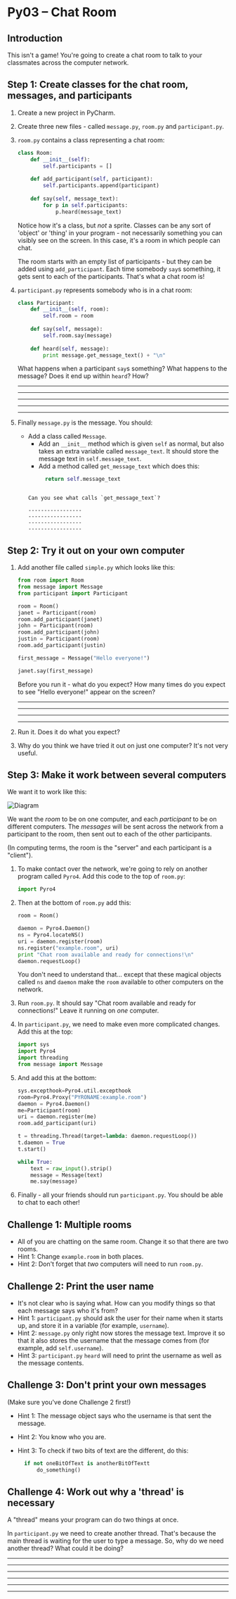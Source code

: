 Py03 – Chat Room
============

Introduction
------------
This isn't a game! You're going to create a chat room to talk to your classmates across the computer network.

Step 1: Create classes for the chat room, messages, and participants
-------------------------------------

1. Create a new project in PyCharm.
2. Create three new files - called `message.py`, `room.py` and `participant.py`.
3. `room.py` contains a class representing a chat room:

   ```python
   class Room:
	   def __init__(self):
		   self.participants = []
	   
	   def add_participant(self, participant):
		   self.participants.append(participant)
	   
	   def say(self, message_text):
		   for p in self.participants:
			   p.heard(message_text)
   ```

   Notice how it's a class, but _not_ a sprite. Classes can be any sort of 'object' or 'thing' in your program - not necessarily something you can visibly see on the screen. In this case, it's a room in which people can chat.

   The room starts with an empty list of participants - but they can be added using `add_participant`. Each time somebody `say`s something, it gets sent to each of the participants. That's what a chat room is!

4. `participant.py` represents somebody who is in a chat room:

   ```python
   class Participant:
	   def __init__(self, room):
		   self.room = room
	   
	   def say(self, message):
		   self.room.say(message)
	   
	   def heard(self, message):
		   print message.get_message_text() + "\n"
   ```

   What happens when a participant `say`s something? What happens to the message? Does it end up within `heard`? How?

	 ----------------------
	 ----------------------
	 ----------------------
	 ----------------------
	 ----------------------

5. Finally `message.py` is the message. You should:
   * Add a class called `Message`.
	 * Add an `__init__` method which is given `self` as normal, but also takes an extra variable called `message_text`. It should store the message text in `self.message_text`.
	 * Add a method called `get_message_text` which does this:
	   ```python
		 return self.message_text
     ```

	 Can you see what calls `get_message_text`?

	 -----------------
	 -----------------
	 -----------------
	 -----------------

Step 2: Try it out on your own computer
-----------------------------------------

1. Add another file called `simple.py` which looks like this:

   ```python
   from room import Room
   from message import Message
   from participant import Participant
   
   room = Room()
   janet = Participant(room)
   room.add_participant(janet)
   john = Participant(room)
   room.add_participant(john)
   justin = Participant(room)
   room.add_participant(justin)
   
   first_message = Message("Hello everyone!")
   
   janet.say(first_message)
   ```

   Before you run it - what do you expect? How many times do you expect to see "Hello everyone!" appear on the screen?
   
   -------------------
   -------------------
   -------------------
   -------------------
   
2. Run it. Does it do what you expect?

3. Why do you think we have tried it out on just one computer? It's not very useful.
   
Step 3: Make it work between several computers
--------------------------------------------------------

We want it to work like this:

![Diagram](Images.001.png)

We want the *room* to be on one computer, and each *participant* to be on different computers. The *messages* will be sent across the network from a participant to the room, then sent out to each of the other participants.

(In computing terms, the room is the "server" and each participant is a "client").

1. To make contact over the network, we're going to rely on another program called `Pyro4`. Add this code to the top of `room.py`:

   ```python
   import Pyro4
   ```

2. Then at the bottom of `room.py` add this:

   ```python
   room = Room()
   
   daemon = Pyro4.Daemon()
   ns = Pyro4.locateNS()
   uri = daemon.register(room)
   ns.register("example.room", uri)
   print "Chat room available and ready for connections!\n"
   daemon.requestLoop()
   ```

   You don't need to understand that... except that these magical objects called `ns` and `daemon` make the `room` available to other computers on the network.

3. Run `room.py`. It should say "Chat room available and ready for connections!" Leave it running on *one* computer.

4. In `participant.py`, we need to make even more complicated changes. Add this at the top:

   ```python
   import sys
   import Pyro4
   import threading
   from message import Message
   ```

5. And add this at the bottom:

   ```python
   sys.excepthook=Pyro4.util.excepthook
   room=Pyro4.Proxy("PYRONAME:example.room")
   daemon = Pyro4.Daemon()
   me=Participant(room)
   uri = daemon.register(me)
   room.add_participant(uri)
   
   t = threading.Thread(target=lambda: daemon.requestLoop())
   t.daemon = True
   t.start()
   
   while True:
	   text = raw_input().strip()
	   message = Message(text)
	   me.say(message)
   ```

6. Finally - all your friends should run `participant.py`. You should be able to chat to each other!

Challenge 1: Multiple rooms
---------------------------

* All of you are chatting on the same room. Change it so that there are two rooms.
* Hint 1: Change `example.room` in both places.
* Hint 2: Don't forget that *two* computers will need to run `room.py`.

Challenge 2: Print the user name
--------------------------------

* It's not clear who is saying what. How can you modify things so that each message says who it's from?
* Hint 1: `participant.py` should ask the user for their name when it starts up, and store it in a variable (for example, `username`).
* Hint 2: `message.py` only right now stores the message text. Improve it so that it also stores the username that the message comes from (for example, add `self.username`).
* Hint 3: `participant.py` `heard` will need to print the username as well as the message contents.

Challenge 3: Don't print your own messages
------------------------

(Make sure you've done Challenge 2 first!)

* Hint 1: The message object says who the username is that sent the message.
* Hint 2: You know who you are.
* Hint 3: To check if two bits of text are the different, do this:

  ```python
	if not oneBitOfText is anotherBitOfTextt
		do_something()
	```

Challenge 4: Work out why a 'thread' is necessary
--------------------------

A "thread" means your program can do two things at once.

In `participant.py` we need to create another thread. That's because the main thread is waiting for the user to type a message. So, why do we need another thread? What could it be doing?

------------------------
------------------------
------------------------
------------------------
------------------------
------------------------

